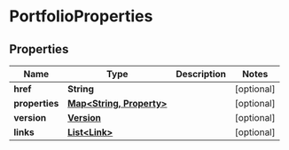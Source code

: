 

# PortfolioProperties

## Properties

Name | Type | Description | Notes
------------ | ------------- | ------------- | -------------
**href** | **String** |  |  [optional]
**properties** | [**Map&lt;String, Property&gt;**](Property.md) |  |  [optional]
**version** | [**Version**](Version.md) |  |  [optional]
**links** | [**List&lt;Link&gt;**](Link.md) |  |  [optional]




